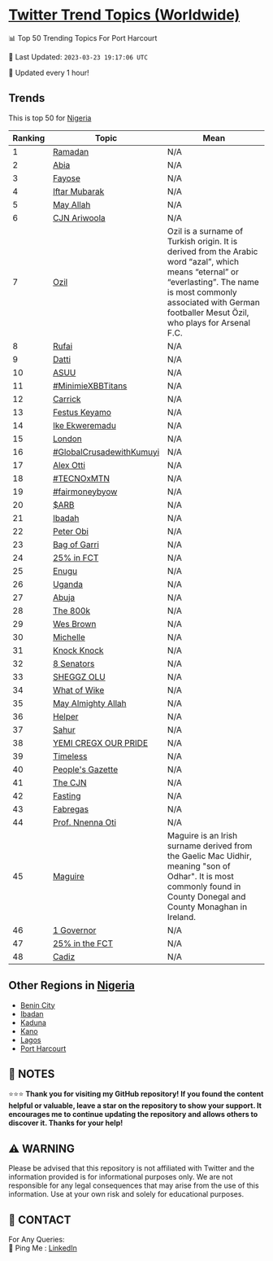 [Twitter Trend Topics (Worldwide)](https://github.com/ErcinDedeoglu/Twitter-Trend-Topics)
==========


📊 Top 50 Trending Topics For Port Harcourt

📆 Last Updated: `2023-03-23 19:17:06 UTC`

🔧 Updated every 1 hour!


## Trends

This is top 50 for [Nigeria](</Nigeria>)

| Ranking | Topic | Mean |
| ------- | ------------ | ------------ |
| 1 | [Ramadan](http://twitter.com/search?q=Ramadan) | N/A |
| 2 | [Abia](http://twitter.com/search?q=Abia) | N/A |
| 3 | [Fayose](http://twitter.com/search?q=Fayose) | N/A |
| 4 | [Iftar Mubarak](http://twitter.com/search?q=Iftar+Mubarak) | N/A |
| 5 | [May Allah](http://twitter.com/search?q=May+Allah) | N/A |
| 6 | [CJN Ariwoola](http://twitter.com/search?q=CJN+Ariwoola) | N/A |
| 7 | [Ozil](http://twitter.com/search?q=Ozil) | Ozil is a surname of Turkish origin. It is derived from the Arabic word “azal”, which means “eternal” or “everlasting”. The name is most commonly associated with German footballer Mesut Özil, who plays for Arsenal F.C. |
| 8 | [Rufai](http://twitter.com/search?q=Rufai) | N/A |
| 9 | [Datti](http://twitter.com/search?q=Datti) | N/A |
| 10 | [ASUU](http://twitter.com/search?q=ASUU) | N/A |
| 11 | [#MinimieXBBTitans](http://twitter.com/search?q=%23MinimieXBBTitans) | N/A |
| 12 | [Carrick](http://twitter.com/search?q=Carrick) | N/A |
| 13 | [Festus Keyamo](http://twitter.com/search?q=Festus+Keyamo) | N/A |
| 14 | [Ike Ekweremadu](http://twitter.com/search?q=Ike+Ekweremadu) | N/A |
| 15 | [London](http://twitter.com/search?q=London) | N/A |
| 16 | [#GlobalCrusadewithKumuyi](http://twitter.com/search?q=%23GlobalCrusadewithKumuyi) | N/A |
| 17 | [Alex Otti](http://twitter.com/search?q=Alex+Otti) | N/A |
| 18 | [#TECNOxMTN](http://twitter.com/search?q=%23TECNOxMTN) | N/A |
| 19 | [#fairmoneybyow](http://twitter.com/search?q=%23fairmoneybyow) | N/A |
| 20 | [$ARB](http://twitter.com/search?q=%24ARB) | N/A |
| 21 | [Ibadah](http://twitter.com/search?q=Ibadah) | N/A |
| 22 | [Peter Obi](http://twitter.com/search?q=Peter+Obi) | N/A |
| 23 | [Bag of Garri](http://twitter.com/search?q=Bag+of+Garri) | N/A |
| 24 | [25% in FCT](http://twitter.com/search?q=25%25+in+FCT) | N/A |
| 25 | [Enugu](http://twitter.com/search?q=Enugu) | N/A |
| 26 | [Uganda](http://twitter.com/search?q=Uganda) | N/A |
| 27 | [Abuja](http://twitter.com/search?q=Abuja) | N/A |
| 28 | [The 800k](http://twitter.com/search?q=The+800k) | N/A |
| 29 | [Wes Brown](http://twitter.com/search?q=Wes+Brown) | N/A |
| 30 | [Michelle](http://twitter.com/search?q=Michelle) | N/A |
| 31 | [Knock Knock](http://twitter.com/search?q=Knock+Knock) | N/A |
| 32 | [8 Senators](http://twitter.com/search?q=8+Senators) | N/A |
| 33 | [SHEGGZ OLU](http://twitter.com/search?q=SHEGGZ+OLU) | N/A |
| 34 | [What of Wike](http://twitter.com/search?q=What+of+Wike) | N/A |
| 35 | [May Almighty Allah](http://twitter.com/search?q=May+Almighty+Allah) | N/A |
| 36 | [Helper](http://twitter.com/search?q=Helper) | N/A |
| 37 | [Sahur](http://twitter.com/search?q=Sahur) | N/A |
| 38 | [YEMI CREGX OUR PRIDE](http://twitter.com/search?q=YEMI+CREGX+OUR+PRIDE) | N/A |
| 39 | [Timeless](http://twitter.com/search?q=Timeless) | N/A |
| 40 | [People's Gazette](http://twitter.com/search?q=People%27s+Gazette) | N/A |
| 41 | [The CJN](http://twitter.com/search?q=The+CJN) | N/A |
| 42 | [Fasting](http://twitter.com/search?q=Fasting) | N/A |
| 43 | [Fabregas](http://twitter.com/search?q=Fabregas) | N/A |
| 44 | [Prof. Nnenna Oti](http://twitter.com/search?q=Prof.+Nnenna+Oti) | N/A |
| 45 | [Maguire](http://twitter.com/search?q=Maguire) | Maguire is an Irish surname derived from the Gaelic Mac Uidhir, meaning "son of Odhar". It is most commonly found in County Donegal and County Monaghan in Ireland. |
| 46 | [1 Governor](http://twitter.com/search?q=1+Governor) | N/A |
| 47 | [25% in the FCT](http://twitter.com/search?q=25%25+in+the+FCT) | N/A |
| 48 | [Cadiz](http://twitter.com/search?q=Cadiz) | N/A |



## Other Regions in [Nigeria](</Nigeria>)

* [Benin City](</Nigeria/Benin City.md>)
* [Ibadan](</Nigeria/Ibadan.md>)
* [Kaduna](</Nigeria/Kaduna.md>)
* [Kano](</Nigeria/Kano.md>)
* [Lagos](</Nigeria/Lagos.md>)
* [Port Harcourt](</Nigeria/Port Harcourt.md>)



## 📝 NOTES

⭐⭐⭐ **Thank you for visiting my GitHub repository! If you found the content helpful or valuable, leave a star on the repository to show your support. It encourages me to continue updating the repository and allows others to discover it. Thanks for your help!**


## ⚠️ WARNING

Please be advised that this repository is not affiliated with Twitter and the information provided is for informational purposes only. We are not responsible for any legal consequences that may arise from the use of this information. Use at your own risk and solely for educational purposes.


## 📨 CONTACT

 For Any Queries:  
            🏓 Ping Me : [LinkedIn](https://www.linkedin.com/in/ercindedeoglu/)
